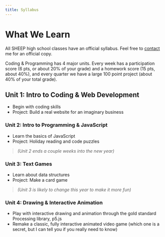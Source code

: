 ```yaml
---
title: Syllabus
---
```


# What We Learn

All SHEEP high school classes have an official syllabus. Feel free to [contact](contact) me for an official copy.

Coding & Programming has 4 major units. Every week has a participation score (6 pts, or about 20% of your grade) and a homework score (15 pts, about 40%), and every quarter we have a large 100 point project (about 40% of your total grade).

## Unit 1: Intro to Coding & Web Development

- Begin with coding skills
- Project: Build a real website for an imaginary business

### Unit 2: Intro to Programming & JavaScript

- Learn the basics of JavaScript
- Project: Holiday reading and code puzzles

> _(Unit 2 ends a couple weeks into the new year)_

### Unit 3: Text Games

- Learn about data structures
- Project: Make a card game

> _(Unit 3 is likely to change this year to make it more fun)_

### Unit 4: Drawing & Interactive Animation

- Play with interactive drawing and animation through the gold standard Processing library, p5.js
- Remake a classic, fully interactive animated video game (which one is a secret, but I can tell you if you really need to know)
